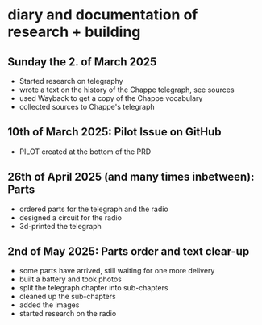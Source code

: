 # diary and documentation of research + building
## Sunday the 2. of March 2025
- Started research on telegraphy
- wrote a text on the history of the Chappe telegraph, see sources
- used Wayback to get a copy of the Chappe vocabulary
- collected sources to Chappe's telegraph

## 10th of March 2025: Pilot Issue on GitHub
- PILOT created at the bottom of the PRD

## 26th of April 2025 (and many times inbetween): Parts
- ordered parts for the telegraph and the radio
- designed a circuit for the radio
- 3d-printed the telegraph

## 2nd of May 2025: Parts order and text clear-up
- some parts have arrived, still waiting for one more delivery
- built a battery and took photos
- split the telegraph chapter into sub-chapters
- cleaned up the sub-chapters
- added the images
- started research on the radio
